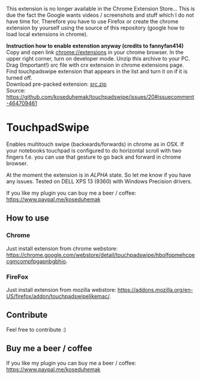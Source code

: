 This extension is no longer available in the Chrome Extension Store... This is due the fact the Google wants videos / screenshots and stuff which I do not have time for. Therefore you have to use Firefox or create the chrome extension by yourself using the source of this repository (google how to load local extensions in chrome).

**Instruction how to enable extenstion anyway (credits to fannyfan414)**
Copy and open link [chrome://extensions](url) in your chrome browser. In the upper right corner, turn on developer mode. Unzip this archive to your PC. Drag (Important!) src file with crx extension in chrome extensions page. Find touchpadswipe extension that appears in the list and turn it on if it is turned off.<br>
Download pre-packed extension: [src.zip](https://github.com/koseduhemak/touchpadswipe/files/2875483/src.zip)
<br>
Source: https://github.com/koseduhemak/touchpadswipe/issues/20#issuecomment-464709461

# TouchpadSwipe
Enables multitouch swipe (backwards/forwards) in chrome as in OSX. If your notebooks touchpad is configured to do horizontal scroll with two fingers f.e. you can use that gesture to go back and forward in chrome browser.

At the moment the extension is in *ALPHA* state. So let me know if you have any issues. Tested on DELL XPS 13 (9360) with Windows Precision drivers.

If you like my plugin you can buy me a beer / coffee: https://www.paypal.me/koseduhemak

## How to use

### Chrome
Just install extension from chrome webstore: <https://chrome.google.com/webstore/detail/touchpadswipe/hbolfopmehcpecgmcompfpgapnbgbhio>.

### FireFox
Just install extension from mozilla webstore: <https://addons.mozilla.org/en-US/firefox/addon/touchpadswipelikemac/>.

## Contribute
Feel free to contribute :)

## Buy me a beer / coffee
If you like my plugin you can buy me a beer / coffee: https://www.paypal.me/koseduhemak
